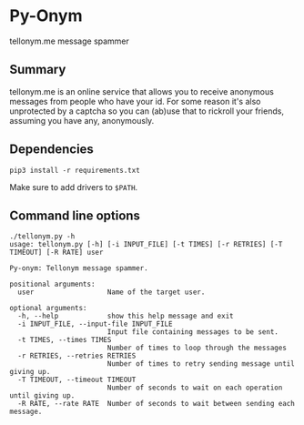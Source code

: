 # Py-Onym
tellonym.me message spammer

## Summary ##
tellonym.me is an online service that allows you to receive anonymous messages from people who have your id. For some reason it's also unprotected by a captcha so you can (ab)use that to rickroll your friends, assuming you have any, anonymously.

## Dependencies ##
```pip3 install -r requirements.txt```

Make sure to add drivers to ```$PATH```.

## Command line options ##
```
./tellonym.py -h
usage: tellonym.py [-h] [-i INPUT_FILE] [-t TIMES] [-r RETRIES] [-T TIMEOUT] [-R RATE] user

Py-onym: Tellonym message spammer.

positional arguments:
  user                  Name of the target user.

optional arguments:
  -h, --help            show this help message and exit
  -i INPUT_FILE, --input-file INPUT_FILE
                        Input file containing messages to be sent.
  -t TIMES, --times TIMES
                        Number of times to loop through the messages
  -r RETRIES, --retries RETRIES
                        Number of times to retry sending message until giving up.
  -T TIMEOUT, --timeout TIMEOUT
                        Number of seconds to wait on each operation until giving up.
  -R RATE, --rate RATE  Number of seconds to wait between sending each message.
```
